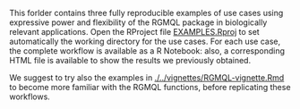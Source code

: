 This forlder contains three fully reproducible examples of use cases using expressive power and flexibility of the RGMQL package in biologically relevant applications.
Open the RProject file [EXAMPLES.Rproj](EXAMPLES.Rproj) to set automatically the working directory for the use cases.
For each use case, the complete workflow is available as a R Notebook: also, a corresponding HTML file is available to show the results we previously obtained.


We suggest to try also the examples in [./../vignettes/RGMQL-vignette.Rmd](vignettes/RGMQL-vignette.Rmd) to become more familiar with the RGMQL functions, before replicating these workflows. 

